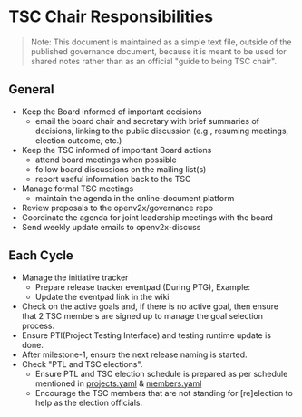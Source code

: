 # TSC Chair Responsibilities

> Note: This document is maintained as a simple text file, outside of the published governance document, because it is meant to be used for shared notes rather than as an official "guide to being TSC chair".

## General

- Keep the Board informed of important decisions
  - email the board chair and secretary with brief summaries of decisions, linking to the public discussion (e.g., resuming meetings, election outcome, etc.)
- Keep the TSC informed of important Board actions
  - attend board meetings when possible
  - follow board discussions on the mailing list(s)
  - report useful information back to the TSC
- Manage formal TSC meetings
  - maintain the agenda in the online-document platform
- Review proposals to the openv2x/governance repo
- Coordinate the agenda for joint leadership meetings with the board
- Send weekly update emails to openv2x-discuss

## Each Cycle

- Manage the initiative tracker
  - Prepare release tracker eventpad (During PTG), Example:
  - Update the eventpad link in the wiki
- Check on the active goals and, if there is no active goal, then ensure that 2 TSC members are signed up to manage the goal selection process.
- Ensure PTI(Project Testing Interface) and testing runtime update is done.
- After milestone-1, ensure the next release naming is started.
- Check "PTL and TSC elections".
  - Ensure PTL and TSC election schedule is prepared as per schedule mentioned in [projects.yaml](projects.yaml) & [members.yaml](members.yaml)
  - Encourage the TSC members that are not standing for [re]election to help as the election officials.
